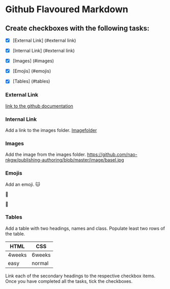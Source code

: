 # Github Flavoured Markdown

## Create checkboxes with the following tasks: 

- [X] [External Link] (#external link)
- [X] [Internal Link] (#external link)
- [X] [Images] (#images)
- [X] [Emojis] (#emojis)
- [X] [Tables] (#tables)


### External Link
[link to the github documentation](https://help.github.com/en)


 
### Internal Link
Add a link to the images folder.
[Imagefolder](https://github.com/nao-nkgw/publishing-authoring/blob/main/image)

 
### Images
Add the image from the images folder. 
https://github.com/nao-nkgw/publishing-authoring/blob/master/image/basel.jpg
 
### Emojis
Add an emoji. 
:cat:  
 
:bear:  
 
:rabbit:  
 
 
### Tables
Add a table with two headings, names and class. Populate least two rows of the table.

| HTML | CSS |
|----|----|
| 4weeks | 6weeks |
| easy | normal |

Link each of the secondary headings to the respective checkbox items.
Once you have completed all the tasks, tick the checkboxes.
